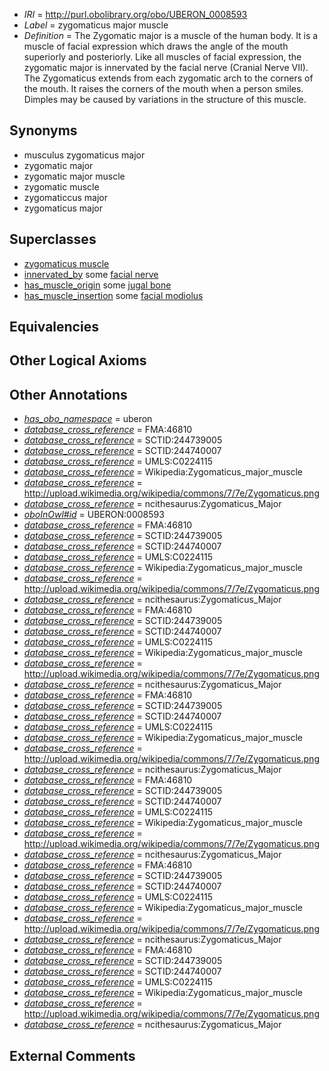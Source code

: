  * *IRI* = http://purl.obolibrary.org/obo/UBERON_0008593
 * *Label* = zygomaticus major muscle
 * *Definition* = The Zygomatic major is a muscle of the human body. It is a muscle of facial expression which draws the angle of the mouth superiorly and posteriorly. Like all muscles of facial expression, the zygomatic major is innervated by the facial nerve (Cranial Nerve VII). The Zygomaticus extends from each zygomatic arch to the corners of the mouth. It raises the corners of the mouth when a person smiles. Dimples may be caused by variations in the structure of this muscle.

## Synonyms

 * musculus zygomaticus major
 * zygomatic major
 * zygomatic major muscle
 * zygomatic muscle
 * zygomaticcus major
 * zygomaticus major

## Superclasses

 * [zygomaticus muscle](../../UBERON/37/UBERON_0010437.md)
 * [innervated_by](../../RO/05/RO_0002005.md) some [facial nerve](../../UBERON/47/UBERON_0001647.md)
 * [has_muscle_origin](../../RO/72/RO_0002372.md) some [jugal bone](../../UBERON/83/UBERON_0001683.md)
 * [has_muscle_insertion](../../RO/73/RO_0002373.md) some [facial modiolus](../../UBERON/86/UBERON_0011386.md)

## Equivalencies


## Other Logical Axioms


## Other Annotations

 * *[has_obo_namespace](../../ce/oboInOwl#hasOBONamespace.md)* = uberon
 * *[database_cross_reference](../../ef/oboInOwl#hasDbXref.md)* = FMA:46810
 * *[database_cross_reference](../../ef/oboInOwl#hasDbXref.md)* = SCTID:244739005
 * *[database_cross_reference](../../ef/oboInOwl#hasDbXref.md)* = SCTID:244740007
 * *[database_cross_reference](../../ef/oboInOwl#hasDbXref.md)* = UMLS:C0224115
 * *[database_cross_reference](../../ef/oboInOwl#hasDbXref.md)* = Wikipedia:Zygomaticus_major_muscle
 * *[database_cross_reference](../../ef/oboInOwl#hasDbXref.md)* = http://upload.wikimedia.org/wikipedia/commons/7/7e/Zygomaticus.png
 * *[database_cross_reference](../../ef/oboInOwl#hasDbXref.md)* = ncithesaurus:Zygomaticus_Major
 * *[oboInOwl#id](../../id/oboInOwl#id.md)* = UBERON:0008593
 * *[database_cross_reference](../../ef/oboInOwl#hasDbXref.md)* = FMA:46810
 * *[database_cross_reference](../../ef/oboInOwl#hasDbXref.md)* = SCTID:244739005
 * *[database_cross_reference](../../ef/oboInOwl#hasDbXref.md)* = SCTID:244740007
 * *[database_cross_reference](../../ef/oboInOwl#hasDbXref.md)* = UMLS:C0224115
 * *[database_cross_reference](../../ef/oboInOwl#hasDbXref.md)* = Wikipedia:Zygomaticus_major_muscle
 * *[database_cross_reference](../../ef/oboInOwl#hasDbXref.md)* = http://upload.wikimedia.org/wikipedia/commons/7/7e/Zygomaticus.png
 * *[database_cross_reference](../../ef/oboInOwl#hasDbXref.md)* = ncithesaurus:Zygomaticus_Major
 * *[database_cross_reference](../../ef/oboInOwl#hasDbXref.md)* = FMA:46810
 * *[database_cross_reference](../../ef/oboInOwl#hasDbXref.md)* = SCTID:244739005
 * *[database_cross_reference](../../ef/oboInOwl#hasDbXref.md)* = SCTID:244740007
 * *[database_cross_reference](../../ef/oboInOwl#hasDbXref.md)* = UMLS:C0224115
 * *[database_cross_reference](../../ef/oboInOwl#hasDbXref.md)* = Wikipedia:Zygomaticus_major_muscle
 * *[database_cross_reference](../../ef/oboInOwl#hasDbXref.md)* = http://upload.wikimedia.org/wikipedia/commons/7/7e/Zygomaticus.png
 * *[database_cross_reference](../../ef/oboInOwl#hasDbXref.md)* = ncithesaurus:Zygomaticus_Major
 * *[database_cross_reference](../../ef/oboInOwl#hasDbXref.md)* = FMA:46810
 * *[database_cross_reference](../../ef/oboInOwl#hasDbXref.md)* = SCTID:244739005
 * *[database_cross_reference](../../ef/oboInOwl#hasDbXref.md)* = SCTID:244740007
 * *[database_cross_reference](../../ef/oboInOwl#hasDbXref.md)* = UMLS:C0224115
 * *[database_cross_reference](../../ef/oboInOwl#hasDbXref.md)* = Wikipedia:Zygomaticus_major_muscle
 * *[database_cross_reference](../../ef/oboInOwl#hasDbXref.md)* = http://upload.wikimedia.org/wikipedia/commons/7/7e/Zygomaticus.png
 * *[database_cross_reference](../../ef/oboInOwl#hasDbXref.md)* = ncithesaurus:Zygomaticus_Major
 * *[database_cross_reference](../../ef/oboInOwl#hasDbXref.md)* = FMA:46810
 * *[database_cross_reference](../../ef/oboInOwl#hasDbXref.md)* = SCTID:244739005
 * *[database_cross_reference](../../ef/oboInOwl#hasDbXref.md)* = SCTID:244740007
 * *[database_cross_reference](../../ef/oboInOwl#hasDbXref.md)* = UMLS:C0224115
 * *[database_cross_reference](../../ef/oboInOwl#hasDbXref.md)* = Wikipedia:Zygomaticus_major_muscle
 * *[database_cross_reference](../../ef/oboInOwl#hasDbXref.md)* = http://upload.wikimedia.org/wikipedia/commons/7/7e/Zygomaticus.png
 * *[database_cross_reference](../../ef/oboInOwl#hasDbXref.md)* = ncithesaurus:Zygomaticus_Major
 * *[database_cross_reference](../../ef/oboInOwl#hasDbXref.md)* = FMA:46810
 * *[database_cross_reference](../../ef/oboInOwl#hasDbXref.md)* = SCTID:244739005
 * *[database_cross_reference](../../ef/oboInOwl#hasDbXref.md)* = SCTID:244740007
 * *[database_cross_reference](../../ef/oboInOwl#hasDbXref.md)* = UMLS:C0224115
 * *[database_cross_reference](../../ef/oboInOwl#hasDbXref.md)* = Wikipedia:Zygomaticus_major_muscle
 * *[database_cross_reference](../../ef/oboInOwl#hasDbXref.md)* = http://upload.wikimedia.org/wikipedia/commons/7/7e/Zygomaticus.png
 * *[database_cross_reference](../../ef/oboInOwl#hasDbXref.md)* = ncithesaurus:Zygomaticus_Major
 * *[database_cross_reference](../../ef/oboInOwl#hasDbXref.md)* = FMA:46810
 * *[database_cross_reference](../../ef/oboInOwl#hasDbXref.md)* = SCTID:244739005
 * *[database_cross_reference](../../ef/oboInOwl#hasDbXref.md)* = SCTID:244740007
 * *[database_cross_reference](../../ef/oboInOwl#hasDbXref.md)* = UMLS:C0224115
 * *[database_cross_reference](../../ef/oboInOwl#hasDbXref.md)* = Wikipedia:Zygomaticus_major_muscle
 * *[database_cross_reference](../../ef/oboInOwl#hasDbXref.md)* = http://upload.wikimedia.org/wikipedia/commons/7/7e/Zygomaticus.png
 * *[database_cross_reference](../../ef/oboInOwl#hasDbXref.md)* = ncithesaurus:Zygomaticus_Major

## External Comments

